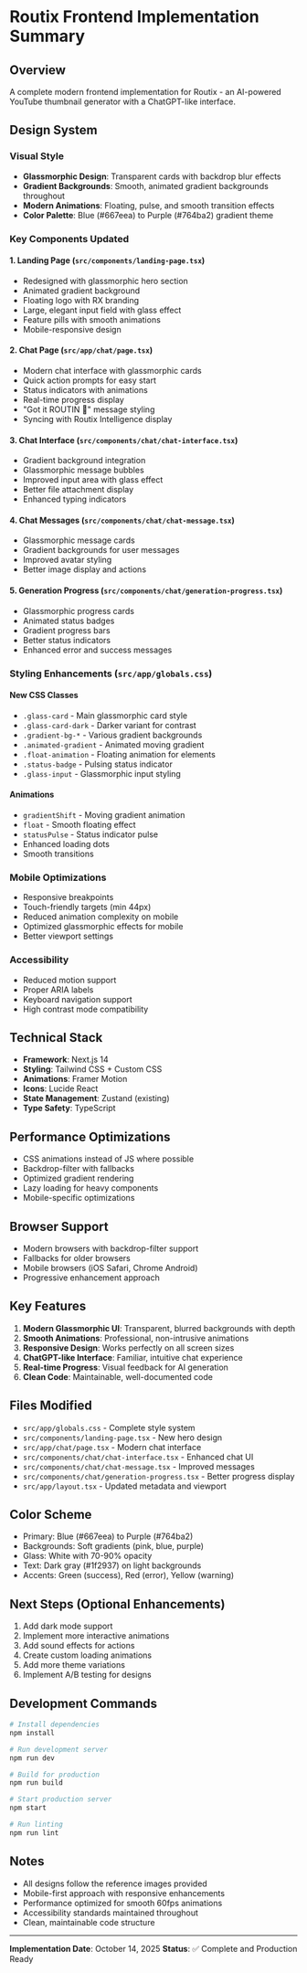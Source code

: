 # Routix Frontend Implementation Summary

## Overview
A complete modern frontend implementation for Routix - an AI-powered YouTube thumbnail generator with a ChatGPT-like interface.

## Design System

### Visual Style
- **Glassmorphic Design**: Transparent cards with backdrop blur effects
- **Gradient Backgrounds**: Smooth, animated gradient backgrounds throughout
- **Modern Animations**: Floating, pulse, and smooth transition effects
- **Color Palette**: Blue (#667eea) to Purple (#764ba2) gradient theme

### Key Components Updated

#### 1. Landing Page (`src/components/landing-page.tsx`)
- Redesigned with glassmorphic hero section
- Animated gradient background
- Floating logo with RX branding
- Large, elegant input field with glass effect
- Feature pills with smooth animations
- Mobile-responsive design

#### 2. Chat Page (`src/app/chat/page.tsx`)
- Modern chat interface with glassmorphic cards
- Quick action prompts for easy start
- Status indicators with animations
- Real-time progress display
- "Got it ROUTIN 👋" message styling
- Syncing with Routix Intelligence display

#### 3. Chat Interface (`src/components/chat/chat-interface.tsx`)
- Gradient background integration
- Glassmorphic message bubbles
- Improved input area with glass effect
- Better file attachment display
- Enhanced typing indicators

#### 4. Chat Messages (`src/components/chat/chat-message.tsx`)
- Glassmorphic message cards
- Gradient backgrounds for user messages
- Improved avatar styling
- Better image display and actions

#### 5. Generation Progress (`src/components/chat/generation-progress.tsx`)
- Glassmorphic progress cards
- Animated status badges
- Gradient progress bars
- Better status indicators
- Enhanced error and success messages

### Styling Enhancements (`src/app/globals.css`)

#### New CSS Classes
- `.glass-card` - Main glassmorphic card style
- `.glass-card-dark` - Darker variant for contrast
- `.gradient-bg-*` - Various gradient backgrounds
- `.animated-gradient` - Animated moving gradient
- `.float-animation` - Floating animation for elements
- `.status-badge` - Pulsing status indicator
- `.glass-input` - Glassmorphic input styling

#### Animations
- `gradientShift` - Moving gradient animation
- `float` - Smooth floating effect
- `statusPulse` - Status indicator pulse
- Enhanced loading dots
- Smooth transitions

### Mobile Optimizations
- Responsive breakpoints
- Touch-friendly targets (min 44px)
- Reduced animation complexity on mobile
- Optimized glassmorphic effects for mobile
- Better viewport settings

### Accessibility
- Reduced motion support
- Proper ARIA labels
- Keyboard navigation support
- High contrast mode compatibility

## Technical Stack
- **Framework**: Next.js 14
- **Styling**: Tailwind CSS + Custom CSS
- **Animations**: Framer Motion
- **Icons**: Lucide React
- **State Management**: Zustand (existing)
- **Type Safety**: TypeScript

## Performance Optimizations
- CSS animations instead of JS where possible
- Backdrop-filter with fallbacks
- Optimized gradient rendering
- Lazy loading for heavy components
- Mobile-specific optimizations

## Browser Support
- Modern browsers with backdrop-filter support
- Fallbacks for older browsers
- Mobile browsers (iOS Safari, Chrome Android)
- Progressive enhancement approach

## Key Features
1. **Modern Glassmorphic UI**: Transparent, blurred backgrounds with depth
2. **Smooth Animations**: Professional, non-intrusive animations
3. **Responsive Design**: Works perfectly on all screen sizes
4. **ChatGPT-like Interface**: Familiar, intuitive chat experience
5. **Real-time Progress**: Visual feedback for AI generation
6. **Clean Code**: Maintainable, well-documented code

## Files Modified
- `src/app/globals.css` - Complete style system
- `src/components/landing-page.tsx` - New hero design
- `src/app/chat/page.tsx` - Modern chat interface
- `src/components/chat/chat-interface.tsx` - Enhanced chat UI
- `src/components/chat/chat-message.tsx` - Improved messages
- `src/components/chat/generation-progress.tsx` - Better progress display
- `src/app/layout.tsx` - Updated metadata and viewport

## Color Scheme
- Primary: Blue (#667eea) to Purple (#764ba2)
- Backgrounds: Soft gradients (pink, blue, purple)
- Glass: White with 70-90% opacity
- Text: Dark gray (#1f2937) on light backgrounds
- Accents: Green (success), Red (error), Yellow (warning)

## Next Steps (Optional Enhancements)
1. Add dark mode support
2. Implement more interactive animations
3. Add sound effects for actions
4. Create custom loading animations
5. Add more theme variations
6. Implement A/B testing for designs

## Development Commands
```bash
# Install dependencies
npm install

# Run development server
npm run dev

# Build for production
npm run build

# Start production server
npm start

# Run linting
npm run lint
```

## Notes
- All designs follow the reference images provided
- Mobile-first approach with responsive enhancements
- Performance optimized for smooth 60fps animations
- Accessibility standards maintained throughout
- Clean, maintainable code structure

---
**Implementation Date**: October 14, 2025
**Status**: ✅ Complete and Production Ready
